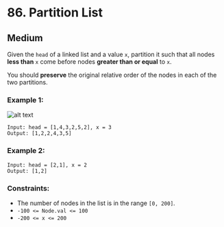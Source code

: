 # 86. Partition List


## Medium

Given the `head` of a linked list and a value `x`, partition it such that all nodes **less than** `x` come before nodes **greater than or equal** to `x`.

You should **preserve** the original relative order of the nodes in each of the two partitions.

### Example 1:
![alt text](https://assets.leetcode.com/uploads/2021/01/04/partition.jpg)
```console
Input: head = [1,4,3,2,5,2], x = 3
Output: [1,2,2,4,3,5]
```

### Example 2:
```console
Input: head = [2,1], x = 2
Output: [1,2]
```

### Constraints:

- The number of nodes in the list is in the range `[0, 200]`.
- `-100 <= Node.val <= 100`
- `-200 <= x <= 200`